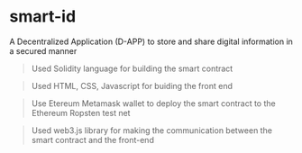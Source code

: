 # smart-id
A Decentralized Application (D-APP) to store and share digital information in a secured manner

> Used Solidity language for building the smart contract

> Used HTML, CSS, Javascript for buiding the front end 

> Use Etereum Metamask wallet to deploy the smart contract to the Ethereum Ropsten test net

> Used web3.js library for making the communication between the smart contract and the front-end 

